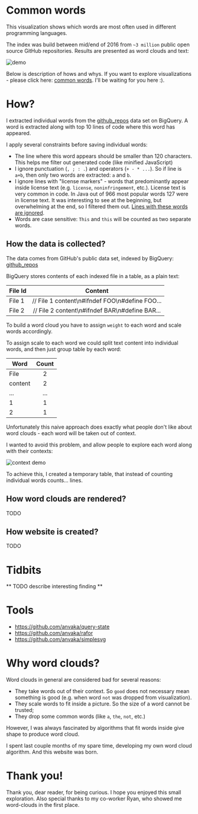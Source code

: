 # Common words

This visualization shows which words are most often used in different programming
languages.

The index was build between mid/end of 2016 from `~3 million` public open source
GitHub repositories. Results are presented as word clouds and text:

![demo](https://raw.githubusercontent.com/anvaka/common-words/master/docs/main_screen.png)

Below is description of hows and whys. If you want to explore visualizations -
please click here: [common words](https://anvaka.github.io/common-words/#?lang=js). I'll be waiting for you here :).

# How?

I extracted individual words from the [github_repos](https://bigquery.cloud.google.com/dataset/bigquery-public-data:github_repos)
data set on BigQuery. A word is extracted along with top 10 lines of code where
this word has appeared.

I apply several constraints before saving individual words:

* The line where this word appears should be smaller than 120 characters. This helps
me filter out generated code (like minified JavaScript)
* I ignore punctuation (`, ; : .`) and operators (`+ - * ...`). So if line is
`a+b`, then only two words are extracted: `a` and `b`.
* I ignore lines with "license markers" - words that predominantly appear inside license text
(e.g. `license`, `noninfringement`, etc.). License text is very common in code.
In Java out of 966 most popular words 127 were in license text. It was interesting
to see at the beginning, but overwhelming at the end, so I filtered them out. [Lines with these words are ignored](https://github.com/anvaka/common-words/blob/master/data-extract/ignore/index.js).
* Words are case sensitive: `This` and `this` will be counted as two separate words.

## How the data is collected?

The data comes from GitHub's public data set, indexed by BigQuery: [github_repos](https://bigquery.cloud.google.com/dataset/bigquery-public-data:github_repos)

BigQuery stores contents of each indexed file in a table, as a plain text:

| File Id | Content                                       |
| --------|:---------------------------------------------:|
| File 1  | // File 1 content\n#ifndef FOO\n#define FOO...|
| File 2  | // File 2 content\n#ifndef BAR\n#define BAR...|

To build a word cloud you have to assign `weight` to each word and scale words accordingly.

To assign scale to each word we could split text content into individual words,
and then just group table by each word:

| Word    | Count|
|---------|:----:|
| File    | 2    |
| content | 2    |
| ...     | ...  |
| 1       | 1    |
| 2       | 1    |

Unfortunately this naive approach does exactly what people don't like about word
clouds - each word will be taken out of context.

I wanted to avoid this problem, and allow people to explore each word along with
their contexts:

![context demo](https://raw.githubusercontent.com/anvaka/common-words/master/docs/context_demo.gif)

To achieve this, I created a temporary table, that instead of counting individual
words counts... lines.


## How word clouds are rendered?
TODO

## How website is created?
TODO

# Tidbits

** TODO describe interesting finding **

# Tools

* https://github.com/anvaka/query-state
* https://github.com/anvaka/rafor
* https://github.com/anvaka/simplesvg

# Why word clouds?

Word clouds in general are considered bad for several reasons:

* They take words out of their context. So `good` does not necessary mean something is good (e.g.
when word `not` was dropped from visualization).
* They scale words to fit inside a picture. So the size of a word cannot be trusted;
* They drop some common words (like `a`, `the`, `not`, etc.)

However, I was always fascinated by algorithms that fit words inside give shape to
produce word cloud.

I spent last couple months of my spare time, developing my own word cloud algorithm.
And this website was born.

# Thank you!

Thank you, dear reader, for being curious. I hope you enjoyed this small exploration.
Also special thanks to my co-worker Ryan, who showed me word-clouds in the first
place.
